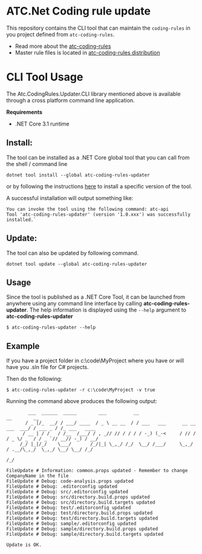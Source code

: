 # ATC.Net Coding rule update

This repository contains the CLI tool that can maintain the `coding-rules` in you project defined from `atc-coding-rules`.

* Read more about the [atc-coding-rules](https://github.com/atc-net/atc-coding-rules)
* Master rule files is located in [atc-coding-rules distribution](https://github.com/atc-net/atc-coding-rules/tree/main/distribution)

# CLI Tool Usage

The Atc.CodingRules.Updater.CLI library mentioned above is available through a cross platform command line application.

**Requirements**
- .NET Core 3.1 runtime

## Install:

The tool can be installed as a .NET Core global tool that you can call from the shell / command line
```
dotnet tool install --global atc-coding-rules-updater
```
or by following the instructions [here](https://www.nuget.org/packages/atc-coding-rules-updater/) to install a specific version of the tool.

A successful installation will output something like:
```
You can invoke the tool using the following command: atc-api
Tool 'atc-coding-rules-updater' (version '1.0.xxx') was successfully installed.`
```

## Update:

The tool can also be updated by following command.
```
dotnet tool update --global atc-coding-rules-updater
```

## Usage

Since the tool is published as a .NET Core Tool, it can be launched from anywhere using any command line interface by calling **atc-coding-rules-updater**. The help information is displayed using the `--help` argument to **atc-coding-rules-updater**

```
$ atc-coding-rules-updater --help
```

## Example

If you have a project folder in c:\code\MyProject where you have or will have you .sln file for C# projects.

Then do the following:

```
$ atc-coding-rules-updater -r c:\code\MyProject -v true
```

Running the command above produces the following output:

```
        ___  ______  _____        ___          __                                 __        __
       / _ |/_  __/ / ___/ ____  / _ \ __ __  / / ___   ___      __ __   ___  ___/ / ___ _ / /_ ___   ____
      / __ | / /   / /__  /___/ / , _// // / / / / -_) (_-<     / // /  / _ \/ _  / / _ `// __// -_) / __/
     /_/ |_|/_/    \___/       /_/|_| \_,_/ /_/  \__/ /___/     \_,_/  / .__/\_,_/  \_,_/ \__/ \__/ /_/
                                                                      /_/

FileUpdate # Information: common.props updated - Remember to change CompanyName in the file
FileUpdate # Debug: code-analysis.props updated
FileUpdate # Debug: .editorconfig updated
FileUpdate # Debug: src/.editorconfig updated
FileUpdate # Debug: src/directory.build.props updated
FileUpdate # Debug: src/directory.build.targets updated
FileUpdate # Debug: test/.editorconfig updated
FileUpdate # Debug: test/directory.build.props updated
FileUpdate # Debug: test/directory.build.targets updated
FileUpdate # Debug: sample/.editorconfig updated
FileUpdate # Debug: sample/directory.build.props updated
FileUpdate # Debug: sample/directory.build.targets updated

Update is OK.
```
